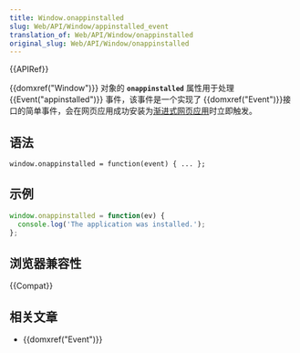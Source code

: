 ```yaml
---
title: Window.onappinstalled
slug: Web/API/Window/appinstalled_event
translation_of: Web/API/Window/onappinstalled
original_slug: Web/API/Window/onappinstalled
---
```

{{APIRef}}

{{domxref("Window")}} 对象的 **`onappinstalled`** 属性用于处理 {{Event("appinstalled")}} 事件，该事件是一个实现了 {{domxref("Event")}}接口的简单事件，会在网页应用成功安装为[渐进式网页应用](https://developer.mozilla.org/en-US/Apps/Progressive)时立即触发。

## 语法

```plain
window.onappinstalled = function(event) { ... };
```

## 示例

```js
window.onappinstalled = function(ev) {
  console.log('The application was installed.');
};
```

## 浏览器兼容性

{{Compat}}

## 相关文章

- {{domxref("Event")}}
